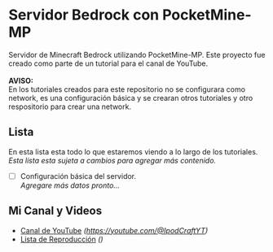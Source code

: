 # Servidor Bedrock con PocketMine-MP
Servidor de Minecraft Bedrock utilizando PocketMine-MP. Este proyecto fue creado como parte de un tutorial para el canal de YouTube.
<br><br><b>AVISO:</b><br>
En los tutoriales creados para este repositorio no se configurara como network, es una configuración básica y se crearan otros tutoriales y otro respositorio para crear una network.


## Lista  
En esta lista esta todo lo que estaremos viendo a lo largo de los tutoriales.
<br>*Esta lista esta sujeta a cambios para agregar más contenido.*

- [ ] Configuración básica del servidor.
<br>*Agregare más datos pronto...*


## Mi Canal y Videos
- [Canal de YouTube](https://youtube.com/@IpodCraftYT) *(https://youtube.com/@IpodCraftYT)*
- [Lista de Reproducción]() *()*
